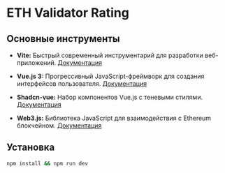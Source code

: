 # ETH Validator Rating


## Основные инструменты

- **Vite:** Быстрый современный инструментарий для разработки веб-приложений. [Документация](https://vitejs.dev/)
  
- **Vue.js 3:** Прогрессивный JavaScript-фреймворк для создания интерфейсов пользователя. [Документация](https://v3.vuejs.org/)

- **Shadcn-vue:** Набор компонентов Vue.js с теневыми стилями. [Документация](https://www.shadcn-vue.com/)

- **Web3.js:** Библиотека JavaScript для взаимодействия с Ethereum блокчейном. [Документация](https://web3js.readthedocs.io/)


## Установка

```bash
npm install && npm run dev
```

